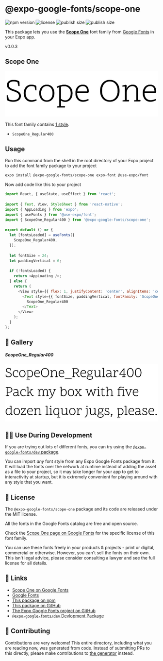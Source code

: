 # @expo-google-fonts/scope-one

![npm version](https://flat.badgen.net/npm/v/@expo-google-fonts/scope-one)
![license](https://flat.badgen.net/github/license/expo/google-fonts)
![publish size](https://flat.badgen.net/packagephobia/install/@expo-google-fonts/scope-one)
![publish size](https://flat.badgen.net/packagephobia/publish/@expo-google-fonts/scope-one)

This package lets you use the [**Scope One**](https://fonts.google.com/specimen/Scope+One) font family from [Google Fonts](https://fonts.google.com/) in your Expo app.

v0.0.3

## Scope One

![Scope One](./font-family.png)

This font family contains [1 style](#-gallery).

- `ScopeOne_Regular400`

## Usage

Run this command from the shell in the root directory of your Expo project to add the font family package to your project
```sh
expo install @expo-google-fonts/scope-one expo-font @use-expo/font
```

Now add code like this to your project
```js
import React, { useState, useEffect } from 'react';

import { Text, View, StyleSheet } from 'react-native';
import { AppLoading } from 'expo';
import { useFonts } from '@use-expo/font';
import { ScopeOne_Regular400 } from '@expo-google-fonts/scope-one';

export default () => {
  let [fontsLoaded] = useFonts({
    ScopeOne_Regular400,
  });

  let fontSize = 24;
  let paddingVertical = 6;

  if (!fontsLoaded) {
    return <AppLoading />;
  } else {
    return (
      <View style={{ flex: 1, justifyContent: 'center', alignItems: 'center' }}>
        <Text style={{ fontSize, paddingVertical, fontFamily: 'ScopeOne_Regular400' }}>
          ScopeOne_Regular400
        </Text>
      </View>
    );
  }
};

```

## 🔡 Gallery

##### ScopeOne_Regular400
![ScopeOne_Regular400](./4731e0b7f73e41e5dbd3b6282d39a0c36cdb8455e36b71e9b60319540c088c3d.ttf.png)


## 👩‍💻 Use During Development

If you are trying out lots of different fonts, you can try using the [`@expo-google-fonts/dev` package](https://github.com/expo/google-fonts/tree/master/font-packages/dev#readme).

You can import *any* font style from any Expo Google Fonts package from it. It will load the fonts
over the network at runtime instead of adding the asset as a file to your project, so it may take longer
for your app to get to interactivity at startup, but it is extremely convenient
for playing around with any style that you want.

## 📖 License

The `@expo-google-fonts/scope-one` package and its code are released under the MIT license.

All the fonts in the Google Fonts catalog are free and open source.

Check the [Scope One page on Google Fonts](https://fonts.google.com/specimen/Scope+One) for the specific license of this font family.

You can use these fonts freely in your products & projects - print or digital, commercial or otherwise. However, you can't sell the fonts on their own. This isn't legal advice, please consider consulting a lawyer and see the full license for all details.

## 🔗 Links

- [Scope One on Google Fonts](https://fonts.google.com/specimen/Scope+One)
- [Google Fonts](https://fonts.google.com/)
- [This package on npm](https://www.npmjs.com/package/@expo-google-fonts/scope-one)
- [This package on GitHub](https://github.com/expo/google-fonts/tree/master/font-packages/scope-one)
- [The Expo Google Fonts project on GitHub](https://github.com/expo/google-fonts)
- [`@expo-google-fonts/dev` Devlopment Package](https://github.com/expo/google-fonts/tree/master/font-packages/dev)


## 🤝 Contributing

Contributions are very welcome! This entire directory, including what you are reading now, was generated from code. Instead of submitting PRs to this directly, please make contributions to [the generator](https://github.com/expo/google-fonts/tree/master/packages/generator) instead.
